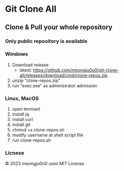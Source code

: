# Git Clone All

## Clone & Pull your whole repository
### Only public repository is available

### Windows
1. Download release
    - latest: https://github.com/meongju0o0/git-clone-all/releases/download/cmd/clone-repos.zip
2. unzip "clone-repos.zip"
3. run "exec.exe" as administrator admission

### Linux, MacOS
1. open termianl
2. install jq
3. install curl
4. install git
5. chmod +x clone-repos.sh
6. modify username at shell script file
7. run clone-repos.sh

### Licnese
© 2023 meongju0o0 uses MIT License.
